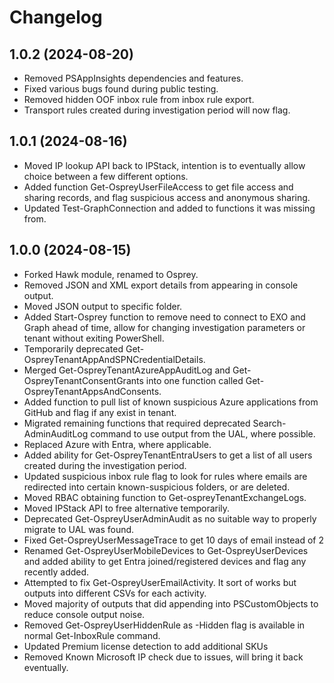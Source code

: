 ﻿# Changelog
## 1.0.2 (2024-08-20)
- Removed PSAppInsights dependencies and features.
- Fixed various bugs found during public testing.
- Removed hidden OOF inbox rule from inbox rule export.
- Transport rules created during investigation period will now flag.
## 1.0.1 (2024-08-16)
- Moved IP lookup API back to IPStack, intention is to eventually allow choice between a few different options.
- Added function Get-OspreyUserFileAccess to get file access and sharing records, and flag suspicious access and anonymous sharing.
- Updated Test-GraphConnection and added to functions it was missing from.
## 1.0.0 (2024-08-15)
- Forked Hawk module, renamed to Osprey.
- Removed JSON and XML export details from appearing in console output.
- Moved JSON output to specific folder.
- Added Start-Osprey function to remove need to connect to EXO and Graph ahead of time, allow for changing investigation parameters or tenant without exiting PowerShell.
- Temporarily deprecated Get-OspreyTenantAppAndSPNCredentialDetails.
- Merged Get-OspreyTenantAzureAppAuditLog and Get-OspreyTenantConsentGrants into one function called Get-OspreyTenantAppsAndConsents.
- Added function to pull list of known suspicious Azure applications from GitHub and flag if any exist in tenant.
- Migrated remaining functions that required deprecated Search-AdminAuditLog command to use output from the UAL, where possible.
- Replaced Azure with Entra, where applicable.
- Added ability for Get-OspreyTenantEntraUsers to get a list of all users created during the investigation period.
- Updated suspicious inbox rule flag to look for rules where emails are redirected into certain known-suspicious folders, or are deleted.
- Moved RBAC obtaining function to Get-ospreyTenantExchangeLogs.
- Moved IPStack API to free alternative temporarily.
- Deprecated Get-OspreyUserAdminAudit as no suitable way to properly migrate to UAL was found.
- Fixed Get-OspreyUserMessageTrace to get 10 days of email instead of 2
- Renamed Get-OspreyUserMobileDevices to Get-OspreyUserDevices and added ability to get Entra joined/registered devices and flag any recently added.
- Attempted to fix Get-OspreyUserEmailActivity. It sort of works but outputs into different CSVs for each activity.
- Moved majority of outputs that did appending into PSCustomObjects to reduce console output noise.
- Removed Get-OspreyUserHiddenRule as -Hidden flag is available in normal Get-InboxRule command.
- Updated Premium license detection to add additional SKUs
- Removed Known Microsoft IP check due to issues, will bring it back eventually.
